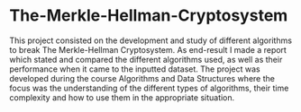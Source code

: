 # The-Merkle-Hellman-Cryptosystem
This project consisted on the development and study of different algorithms to break The Merkle-Hellman Cryptosystem. As end-result I made a report which stated and compared the different algorithms used, as well as their performance when it came to the inputted dataset.
The project was developed during the course Algorithms and Data Structures where the focus was the understanding of the different types of algorithms, their time complexity and how to use them in the appropriate situation.
